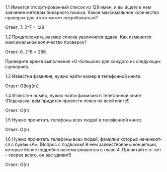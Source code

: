 1.1 Имеется отсортированный список из 128 имен, и вы ищете в нем значение методом бинарного поиска. Какое максимальное количество
проверок для этого может потребоваться?

Ответ: 7. 2^7 = 128

1.2 Предположим, размер списка увеличился вдвое. Как изменится максимальное количество проверок?

Ответ: 8. 2^8 = 256

Приведите время выполнения «О-большое» для каждого из следующих
сценариев.

1.3 Известна фамилия, нужно найти номер в телефонной книге.

Ответ: O(log(n))

1.4 Известен номер, нужно найти фамилию в телефонной книге. (Подсказка: вам придется провести поиск по всей книге!)

Ответ: O(n)

1.5 Нужно прочитать телефоны всех людей в телефонной книге.

Ответ: O(n)

1.6 Нужно прочитать телефоны всех людей, фамилии которых начинают­
ся с буквы «А». (Вопрос с подвохом! В нем задействованы концепции,
которые более подробно рассматриваются в главе 4. Прочитайте от­
вет - скорее всего, он вас удивит!)

Ответ: O(n)

